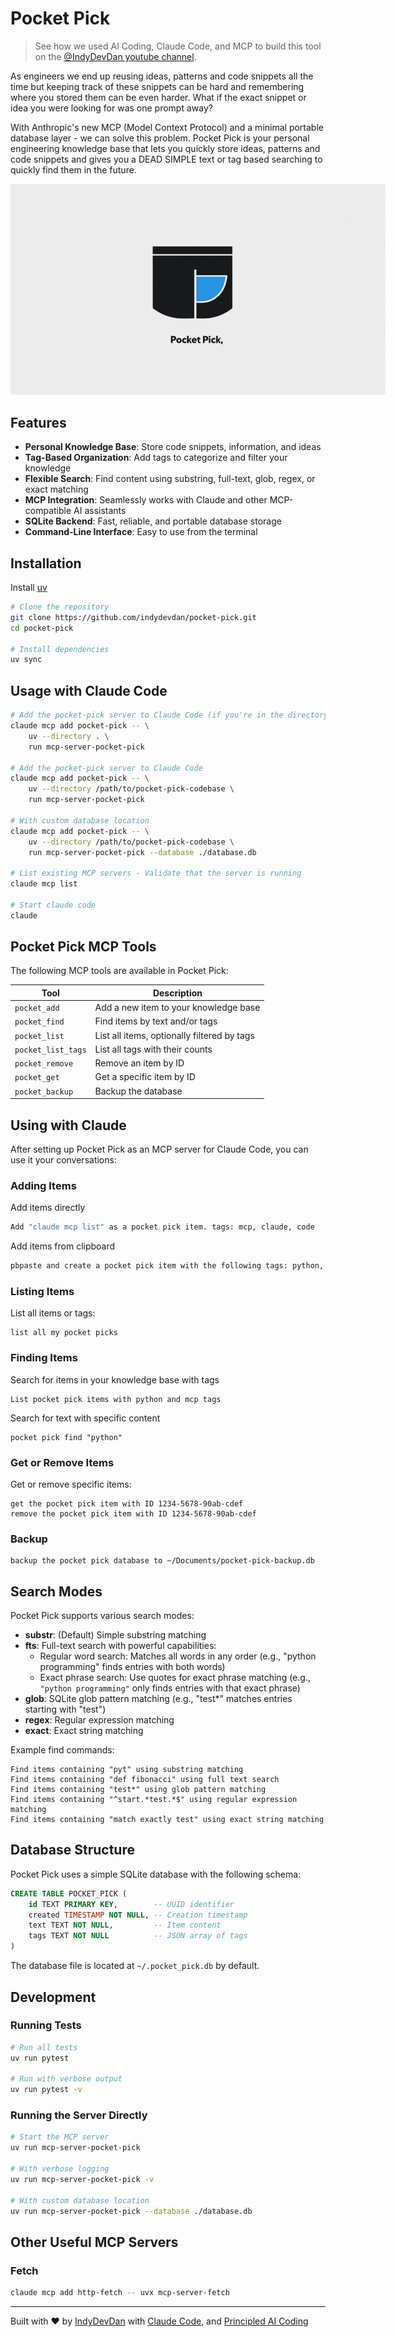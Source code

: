 # Pocket Pick
> See how we used AI Coding, Claude Code, and MCP to build this tool on the [@IndyDevDan youtube channel](https://youtu.be/d-SyGA0Avtw).

As engineers we end up reusing ideas, patterns and code snippets all the time but keeping track of these snippets can be hard and remembering where you stored them can be even harder. What if the exact snippet or idea you were looking for was one prompt away?

With Anthropic's new MCP (Model Context Protocol) and a minimal portable database layer - we can solve this problem. Pocket Pick is your personal engineering knowledge base that lets you quickly store ideas, patterns and code snippets and gives you a DEAD SIMPLE text or tag based searching to quickly find them in the future.

<img src="./images/pocket-pick.png" alt="Pocket Pick" style="max-width: 600px;">

## Features

- **Personal Knowledge Base**: Store code snippets, information, and ideas
- **Tag-Based Organization**: Add tags to categorize and filter your knowledge
- **Flexible Search**: Find content using substring, full-text, glob, regex, or exact matching
- **MCP Integration**: Seamlessly works with Claude and other MCP-compatible AI assistants
- **SQLite Backend**: Fast, reliable, and portable database storage
- **Command-Line Interface**: Easy to use from the terminal

## Installation

Install [uv](https://docs.astral.sh/uv/getting-started/installation/)

```bash
# Clone the repository
git clone https://github.com/indydevdan/pocket-pick.git
cd pocket-pick

# Install dependencies
uv sync
```

## Usage with Claude Code

```bash
# Add the pocket-pick server to Claude Code (if you're in the directory)
claude mcp add pocket-pick -- \
    uv --directory . \
    run mcp-server-pocket-pick

# Add the pocket-pick server to Claude Code
claude mcp add pocket-pick -- \
    uv --directory /path/to/pocket-pick-codebase \
    run mcp-server-pocket-pick

# With custom database location
claude mcp add pocket-pick -- \
    uv --directory /path/to/pocket-pick-codebase \
    run mcp-server-pocket-pick --database ./database.db

# List existing MCP servers - Validate that the server is running
claude mcp list

# Start claude code
claude
```

## Pocket Pick MCP Tools

The following MCP tools are available in Pocket Pick:

| Tool               | Description                                 |
| ------------------ | ------------------------------------------- |
| `pocket_add`       | Add a new item to your knowledge base       |
| `pocket_find`      | Find items by text and/or tags              |
| `pocket_list`      | List all items, optionally filtered by tags |
| `pocket_list_tags` | List all tags with their counts             |
| `pocket_remove`    | Remove an item by ID                        |
| `pocket_get`       | Get a specific item by ID                   |
| `pocket_backup`    | Backup the database                         |

## Using with Claude

After setting up Pocket Pick as an MCP server for Claude Code, you can use it your conversations:

### Adding Items

Add items directly

```bash
Add "claude mcp list" as a pocket pick item. tags: mcp, claude, code
```

Add items from clipboard

```bash
pbpaste and create a pocket pick item with the following tags: python, algorithm, fibonacci
```

### Listing Items
List all items or tags:

```
list all my pocket picks
```

### Finding Items

Search for items in your knowledge base with tags

```
List pocket pick items with python and mcp tags
```

Search for text with specific content

```
pocket pick find "python"
```

### Get or Remove Items

Get or remove specific items:

```
get the pocket pick item with ID 1234-5678-90ab-cdef
remove the pocket pick item with ID 1234-5678-90ab-cdef
```

### Backup

```
backup the pocket pick database to ~/Documents/pocket-pick-backup.db
```

## Search Modes

Pocket Pick supports various search modes:

- **substr**: (Default) Simple substring matching
- **fts**: Full-text search with powerful capabilities:
  - Regular word search: Matches all words in any order (e.g., "python programming" finds entries with both words)
  - Exact phrase search: Use quotes for exact phrase matching (e.g., `"python programming"` only finds entries with that exact phrase)
- **glob**: SQLite glob pattern matching (e.g., "test*" matches entries starting with "test")
- **regex**: Regular expression matching
- **exact**: Exact string matching

Example find commands:

```
Find items containing "pyt" using substring matching
Find items containing "def fibonacci" using full text search
Find items containing "test*" using glob pattern matching
Find items containing "^start.*test.*$" using regular expression matching
Find items containing "match exactly test" using exact string matching
```

## Database Structure

Pocket Pick uses a simple SQLite database with the following schema:

```sql
CREATE TABLE POCKET_PICK (
    id TEXT PRIMARY KEY,        -- UUID identifier
    created TIMESTAMP NOT NULL, -- Creation timestamp
    text TEXT NOT NULL,         -- Item content
    tags TEXT NOT NULL          -- JSON array of tags
)
```

The database file is located at `~/.pocket_pick.db` by default.

## Development

### Running Tests

```bash
# Run all tests
uv run pytest

# Run with verbose output
uv run pytest -v
```

### Running the Server Directly

```bash
# Start the MCP server
uv run mcp-server-pocket-pick

# With verbose logging
uv run mcp-server-pocket-pick -v

# With custom database location
uv run mcp-server-pocket-pick --database ./database.db
```

## Other Useful MCP Servers

### Fetch

```bash
claude mcp add http-fetch -- uvx mcp-server-fetch
```

---

Built with ❤️ by [IndyDevDan](https://www.youtube.com/@indydevdan) with [Claude Code](https://docs.anthropic.com/en/docs/agents-and-tools/claude-code/overview), and [Principled AI Coding](https://agenticengineer.com/principled-ai-coding)

